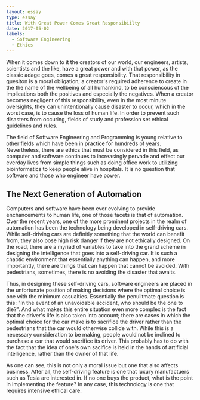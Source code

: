 ```yaml
---
layout: essay
type: essay
title: With Great Power Comes Great Responsibiilty
date: 2017-05-02
labels:
  - Software Engineering 
  - Ethics
---
```


When it comes down to it the creators of our world, our engineers, artists, scientists and the like, have a great power and with that power, as the classic adage goes, comes a great responsibility. That responsibility in quesiton is a moral obligation; a creator's required adherence to create in the the name of the wellbeing of all humankind, to be consciencous of the implications both the positives and especially the negatives. When a creator becomes negligent of this responsibility, even in the most minute oversights, they can unintentionally cause disaster to occur, which in the worst case, is to cause the loss of human life. In order to prevent such disasters from occuring, fields of study and profession set ethical guidelines and rules.

The field of Software Engineering and Programming is young relative to other fields which have been in practice for hundreds of years. Nevertheless, there are ethics that must be considered in this field, as computer and software continues to increasingly pervade and effect our everday lives from simple things such as doing office work to utilizing bioinformatics to keep people alive in hospitals. It is no question that software and those who engineer have power.

## The Next Generation of Automation ##

Computers and software have been ever evolving to provide enchancements to human life, one of those facets is that of automation. Over the recent years, one of the more prominent projects in the realm of automation has been the technology being developed in self-driving cars. While self-driving cars are definitly something that the world can benefit from, they also pose high risk danger if they are not ethically designed. On the road, there are a myriad of variables to take into the grand scheme in designing the intelligence that goes into a self-driving car. It is such a chaotic environment that essentially anything can happen, and more importantly, there are things that can happen that cannot be avoided. With pedestrians, sometimes, there is no avoiding the disaster that awaits. 

Thus, in designing these self-driving cars, software engineers are placed in the unfortunate position of making decisions where the optimal choice is one with the minimum casualties. Essentially the penulitmate question is this: "In the event of an unavoidable accident, who should be the one to die?". And what makes this entire situation even more complex is the fact that the driver's life is also taken into account; there are cases in which the optimal choice for the car make is to sacrifice the driver rather than the pedestrians that the car would otherwise collide with. While this is a necessary consideration to be making, people would not be inclined to purchase a car that would sacrifice its driver. This probably has to do with the fact that the idea of one's own sacifice is held in the hands of artificial intelligence, rather than the owner of that life. 

As one can see, this is not only a moral issue but one that also affects business. After all, the self-driving feature is one that luxury manufactuers such as Tesla are interested in. If no one buys the product, what is the point in implementing the feature? In any case, this technology is one that requires intensive ethical care. 


